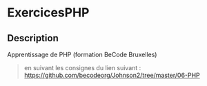 # ExercicesPHP

## Description
Apprentissage de PHP (formation BeCode Bruxelles)

>en suivant les consignes du lien suivant :
https://github.com/becodeorg/Johnson2/tree/master/06-PHP
